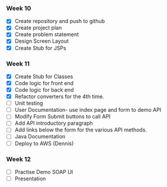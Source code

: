 
### Week 10
- [X] Create repository and push to github
- [X] Create project plan
- [X] Create problem statement
- [X] Design Screen Layout
- [X] Create Stub for JSPs
### Week 11
- [X] Create Stub for Classes
- [X] Code logic for front end
- [X] Code logic for back end
- [X] Refactor converters for the 4th time.
- [ ] Unit testing
- [ ] User Documentation- use index page and form to demo API
- [ ] Modify Form Submit buttons to call API
- [ ] Add API introductory paragraph
- [ ] Add links below the form for the various API methods.
- [ ] Java Documentation
- [ ] Deploy to AWS (Dennis)
### Week 12
- [ ] Practise Demo SOAP UI 
- [ ] Presentation
